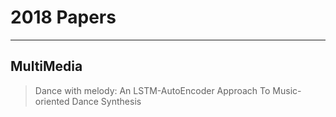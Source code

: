 # 2018 Papers
---
## MultiMedia
> Dance with melody: An LSTM-AutoEncoder Approach To Music-oriented Dance Synthesis
